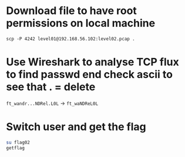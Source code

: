 # Download file to have root permissions on local machine
`scp -P 4242 level01@192.168.56.102:level02.pcap .`

# Use Wireshark to analyse TCP flux to find passwd end check ascii to see that . = delete
`ft_wandr...NDRel.L0L` -> `ft_waNDReL0L`

# Switch user and get the flag
```bash
su flag02
getflag
```
